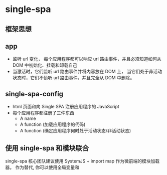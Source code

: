 # single-spa

## 框架思想

## app

- 监听 url 变化， 每个应用程序都可以响应 url 路由事件，并且必须知道如何从 DOM 中初始化、挂载和卸载自己
- 当激活时，它们监听 url 路由事件并将内容放在 DOM 上， 当它们处于非活动状态时，它们不侦听 url 路由事件，并且完全从 DOM 中删除。

## single-spa-config

- html 页面和向 Single SPA 注册应用程序的 JavaScript
- 每个应用程序都注册了三件东西
  - A name
  - A function (加载应用程序的代码)
  - A function (确定应用程序何时处于活动状态/非活动状态)

## 使用 single-spa 和模块联合

single-spa 核心团队建议使用 SystemJS + import map 作为微前端的模块加载器。
作为替代, 你可以使用全局变量和 <script> 标签
一个使用 SystemJS 和模块联合加载微前端的例子在 https://github.com/ScriptedAlchemy/mfe-webpack-demo/pull/2.
在选择这两种方法时，我们倾向于 import maps，但不反对模块联合

webpack 代码拆分的文档: https://webpack.js.org/guides/code-splitting/#dynamic-imports

### ts-congig-single-spa

// tsconfig.json

```
{
  "compilerOptions": {
    "esModuleInterop": true,
    "module": "esnext",
    "allowSyntheticDefaultImports": true,
    "moduleResolution": "node",
    "resolveJsonModule": true,
    "lib": [
      "dom",
      "es5",
      "scripthost",
      "es2015",
      "es2015.promise",
      "es2016.array.include",
      "es2018"
    ],
    "declaration": true,
    "emitDeclarationOnly": true
  }
}
```
